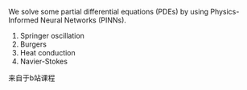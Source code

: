 We solve some partial differential equations (PDEs) by using Physics-Informed Neural Networks (PINNs).

1. Springer oscillation
2. Burgers
3. Heat conduction
4. Navier-Stokes

来自于b站课程

